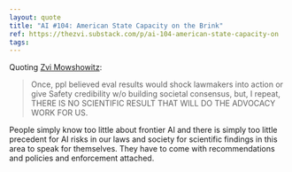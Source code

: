 ```yaml
---
layout: quote
title: "AI #104: American State Capacity on the Brink"
ref: https://thezvi.substack.com/p/ai-104-american-state-capacity-on
tags:
---
```


Quoting [Zvi Mowshowitz](https://thezvi.substack.com/p/ai-104-american-state-capacity-on):

> Once, ppl believed eval results would shock lawmakers into action or give Safety credibility w/o building societal consensus, but, I repeat, THERE IS NO SCIENTIFIC RESULT THAT WILL DO THE ADVOCACY WORK FOR US.

People simply know too little about frontier AI and there is simply too little precedent for AI risks in our laws and society for scientific findings in this area to speak for themselves. They have to come with recommendations and policies and enforcement attached.
